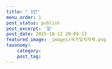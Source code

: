 ```yaml
---
title: " 1인"
menu_order: 1
post_status: publish
post_excerpt: '일'
post_date: 2025-10-12 20:09:13
featured_image: _images/국가및지자체.png
taxonomy:
    category:
    post_tag:
---
```

